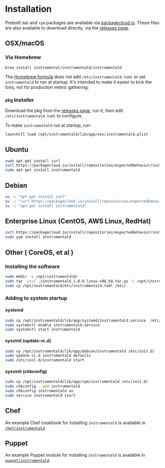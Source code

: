 # Installation

Prebuilt `deb` and `rpm` packages are available via [packagecloud.io](https://packagecloud.io/app/expectedbehavior/instrumental/). These files are also available to download directly, via the [releases page](https://github.com/Instrumental/instrumentald/releases).

## OSX/macOS

### Via Homebrew

```
brew install instrumental/instrumentald/instrumentald
```

The [Homebrew formula](https://github.com/Instrumental/homebrew-instrumentald/blob/master/Formula/instrumentald.rb) does not add `/etc/instrumentald.toml` or set `instrumentald` to run at startup. It's intended to make it easier to kick the tires, not for production metric gathering.

### `pkg` Installer

Download the pkg from the [releases page](https://github.com/Instrumental/instrumentald/releases), run it, then edit `/etc/instrumentald.toml` to configure.

To make `instrumentald` run at startup, run:

```sh
launchctl load /opt/instrumentald/lib/app/osx/instrumentald.plist
```

## Ubuntu

```sh
sudo apt-get install curl
curl https://packagecloud.io/install/repositories/expectedbehavior/instrumental/script.deb.sh | sudo bash
sudo apt-get install instrumentald
```

## Debian

```sh
su -c "apt-get install curl"
su -c "curl https://packagecloud.io/install/repositories/expectedbehavior/instrumental/script.deb.sh | bash"
su -c "apt-get install instrumentald"
```

## Enterprise Linux (CentOS, AWS Linux, RedHat)

```sh
curl https://packagecloud.io/install/repositories/expectedbehavior/instrumental/script.rpm.sh | sudo bash
sudo yum install instrumentald
```

## Other ( CoreOS, et al )

### Installing the software

```sh
sudo mkdir -p /opt/instrumentald/
sudo tar -zxvf ./instrumentald_1.0.0_linux-x86_64.tar.gz -C /opt/instrumentald/ --strip 1
sudo cp /opt/instrumentald/etc/instrumentald.toml /etc/
```

### Adding to system startup

#### systemd

```sh
sudo cp /opt/instrumentald/lib/app/systemd/instrumentald.service  /etc/systemd/system/
sudo systemctl enable instrumentald.service
sudo systemctl start instrumentald
```

#### sysvinit (update-rc.d)

```sh
sudo cp /opt/instrumentald/lib/app/debian/instrumentald /etc/init.d/
sudo update-rc.d instrumentald defaults
sudo /etc/init.d/instrumentald start
```

#### sysvinit (chkconfig)

```sh
sudo cp /opt/instrumentald/lib/app/rpm/instrumentald /etc/init.d/
sudo chkconfig --add instrumentald
sudo chkconfig instrumentald on
sudo service instrumentald start
```

## Chef

An example Chef cookbook for installing `instrumentald` is available in [`chef/instrumentald`](chef/instrumentald).

## Puppet

An example Puppet module for installing `instrumentald` is available in [`puppet/instrumentald`](puppet/instrumentald).
